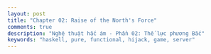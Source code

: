 ```yaml
---
layout: post
title: "Chapter 02: Raise of the North's Force"
comments: true
description: "Nghệ thuật hắc ám - Phần 02: Thế lực phương Bắc"
keywords: "haskell, pure, functional, hijack, game, server"
---
```

